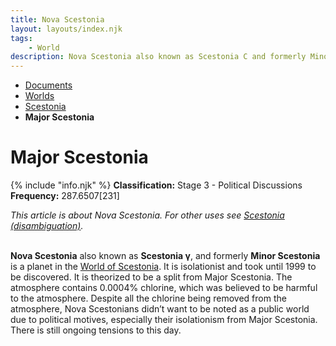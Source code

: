 ```yaml
---
title: Nova Scestonia
layout: layouts/index.njk
tags:
    - World
description: Nova Scestonia also known as Scestonia C and formerly Minor Scestonia is a planet in the World of Scestonia. It is isolationist and took until 1999 to be discovered.
---
```

<nav class="text-sm breadcrumbs mb-5">
    <ul>
        <li><a href="/docs">Documents</a></li>
        <li><a href="/docs/world">Worlds</a></li>
        <li><a href="/docs/world/scestonia">Scestonia</a></li>
        <li><b>Major Scestonia</b></li>
    </ul>
</nav>
<div class="text-center"><h1>Major Scestonia</h1></div>

<div class="alert shadow-lg mb-5">
    <div>
        {% include "info.njk" %}
        <span>
        <b>Classification:</b> <span class="text-amber-500">Stage 3 - Political Discussions</span><br>
        <b>Frequency:</b> 287.6507[231]
        </span>
    </div>
</div>

<i>This article is about Nova Scestonia. For other uses see <a href="/docs/world/scestonia/disambig/">Scestonia (disambiguation)</a>.</i><br><br>

**Nova Scestonia** also known as **Scestonia γ**, and formerly **Minor Scestonia** is a planet in the <a href="/docs/world/scestonia">World of Scestonia</a>. It is isolationist and took until 1999 to be discovered. It is theorized to be a split from Major Scestonia. The atmosphere contains 0.0004% chlorine, which was believed to be harmful to the atmosphere. Despite all the chlorine being removed from the atmosphere, Nova Scestonians didn’t want to be noted as a public world due to political motives, especially their isolationism from Major Scestonia. There is still ongoing tensions to this day.
